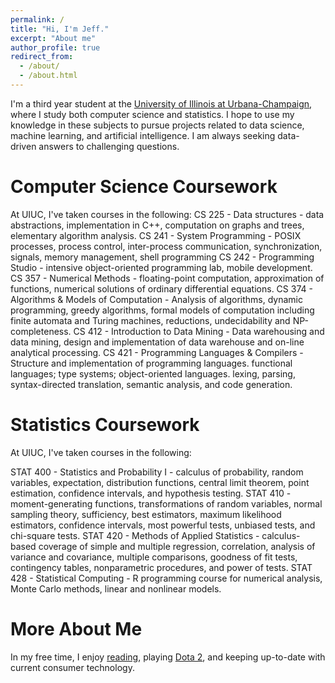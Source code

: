 ```yaml
---
permalink: /
title: "Hi, I'm Jeff."
excerpt: "About me"
author_profile: true
redirect_from: 
  - /about/
  - /about.html
---
```


I'm a third year student at the [University of Illinois at Urbana-Champaign](https://cs.illinois.edu/), where I study both computer science and statistics.  I hope to use my knowledge in these subjects to pursue projects related to data science, machine learning, and artificial intelligence.  I am always seeking data-driven answers to challenging questions.

Computer Science Coursework
======
At UIUC, I've taken courses in the following:
CS 225 - Data structures - data abstractions, implementation in C++, computation on graphs and trees, elementary algorithm analysis.
CS 241 - System Programming - POSIX processes, process control, inter-process communication, synchronization, signals, memory management, shell programming
CS 242 - Programming Studio - intensive object-oriented programming lab, mobile development.
CS 357 - Numerical Methods - floating-point computation, approximation of functions, numerical solutions of ordinary differential equations.
CS 374 - Algorithms & Models of Computation - Analysis of algorithms, dynamic programming, greedy algorithms, formal models of computation including finite automata and Turing machines, reductions, undecidability and NP-completeness.
CS 412 - Introduction to Data Mining - Data warehousing and data mining, design and implementation of data warehouse and on-line analytical processing.
CS 421 - Programming Languages & Compilers - Structure and implementation of programming languages. functional languages; type systems; object-oriented languages.  lexing, parsing, syntax-directed translation, semantic analysis, and code generation.

Statistics Coursework
======
At UIUC, I've taken courses in the following:

STAT 400 - Statistics and Probability I - calculus of probability, random variables, expectation, distribution functions, central limit theorem, point estimation, confidence intervals, and hypothesis testing.
STAT 410 - moment-generating functions, transformations of random variables, normal sampling theory, sufficiency, best estimators, maximum likelihood estimators, confidence intervals, most powerful tests, unbiased tests, and chi-square tests.
STAT 420 - Methods of Applied Statistics - calculus-based coverage of simple and multiple regression, correlation, analysis of variance and covariance, multiple comparisons, goodness of fit tests, contingency tables, nonparametric procedures, and power of tests.
STAT 428 - Statistical Computing - R programming course for numerical analysis, Monte Carlo methods, linear and nonlinear models.


More About Me
======
In my free time, I enjoy [reading](https://www.gatesnotes.com/About-Bill-Gates/Best-Books-2017), playing [Dota 2](http://blog.dota2.com), and keeping up-to-date with current consumer technology.